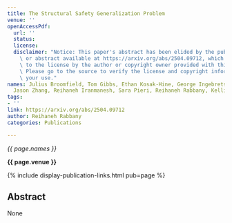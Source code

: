 ```yaml
---
title: The Structural Safety Generalization Problem
venue: ''
openAccessPdf:
  url: ''
  status:
  license:
  disclaimer: "Notice: This paper's abstract has been elided by the publisher. Paper\
    \ or abstract available at https://arxiv.org/abs/2504.09712, which is subject\
    \ to the license by the author or copyright owner provided with this content.\
    \ Please go to the source to verify the license and copyright information for\
    \ your use."
names: Julius Broomfield, Tom Gibbs, Ethan Kosak-Hine, George Ingebretsen, Tia Nasir,
  Jason Zhang, Reihaneh Iranmanesh, Sara Pieri, Reihaneh Rabbany, Kellin Pelrine
tags:
- ''
link: https://arxiv.org/abs/2504.09712
author: Reihaneh Rabbany
categories: Publications

---
```


*{{ page.names }}*

**{{ page.venue }}**

{% include display-publication-links.html pub=page %}

## Abstract

None
